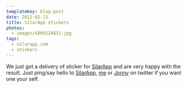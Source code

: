 ```yaml
---
templateKey: blog-post
date: 2012-02-13
title: SilarApp stickers
photos:
  - images/6869124831.jpg
tags:
  - silarapp.com
  - stickers
---
```


We just got a delivery of sticker for [SilarApp](http://silarapp.com) and are very happy with the result. Just ping/say hello to [SilarApp](http://twitter.com/silarapp), [me](http://twitter.com/himynameisjonas) or [Jonny](http://twitter.com/javve) on twitter if you want one your self.
